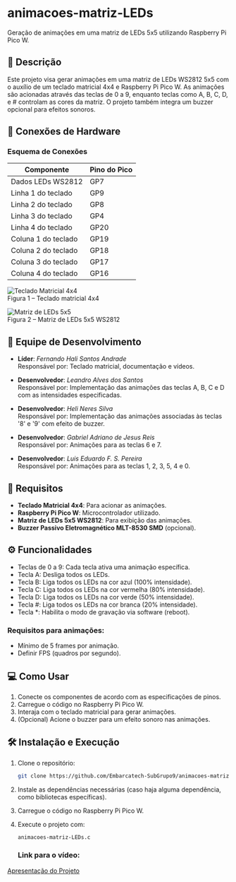# animacoes-matriz-LEDs

Geração de animações em uma matriz de LEDs 5x5 utilizando Raspberry Pi Pico W.

## 📄 Descrição

Este projeto visa gerar animações em uma matriz de LEDs WS2812 5x5 com o auxílio de um teclado matricial 4x4 e Raspberry Pi Pico W. As animações são acionadas através das teclas de 0 a 9, enquanto teclas como A, B, C, D, e # controlam as cores da matriz. O projeto também integra um buzzer opcional para efeitos sonoros.

## 🔌 Conexões de Hardware

### Esquema de Conexões
| Componente                             | Pino do Pico |
|----------------------------------------|--------------|
| Dados LEDs WS2812                      | GP7          |
| Linha 1 do teclado                     | GP9          |
| Linha 2 do teclado                     | GP8          |
| Linha 3 do teclado                     | GP4          |
| Linha 4 do teclado                     | GP20         |
| Coluna 1 do teclado                    | GP19         |
| Coluna 2 do teclado                    | GP18         |
| Coluna 3 do teclado                    | GP17         |
| Coluna 4 do teclado                    | GP16         |

![Teclado Matricial 4x4](path-to-keypad-image)  
Figura 1 – Teclado matricial 4x4

![Matriz de LEDs 5x5](path-to-led-matrix-image)  
Figura 2 – Matriz de LEDs 5x5 WS2812

## 👥 Equipe de Desenvolvimento

- **Líder**: *Fernando Hali Santos Andrade*  
  Responsável por: Teclado matricial, documentação e vídeos.

- **Desenvolvedor**: *Leandro Alves dos Santos*  
  Responsável por: Implementação das animações das teclas A, B, C e D com as intensidades especificadas.

- **Desenvolvedor**: *Heli Neres Silva*  
  Responsável por: Implementação das animações associadas às teclas '8' e '9' com efeito de buzzer.

- **Desenvolvedor**: *Gabriel Adriano de Jesus Reis*  
  Responsável por: Animações para as teclas 6 e 7.

- **Desenvolvedor**: *Luis Eduardo F. S. Pereira*  
  Responsável por: Animações para as teclas 1, 2, 3, 5, 4 e 0.

## 🔧 Requisitos

- **Teclado Matricial 4x4**: Para acionar as animações.
- **Raspberry Pi Pico W**: Microcontrolador utilizado.
- **Matriz de LEDs 5x5 WS2812**: Para exibição das animações.
- **Buzzer Passivo Eletromagnético MLT-8530 SMD** (opcional).

## ⚙️ Funcionalidades

- Teclas de 0 a 9: Cada tecla ativa uma animação específica.
- Tecla A: Desliga todos os LEDs.
- Tecla B: Liga todos os LEDs na cor azul (100% intensidade).
- Tecla C: Liga todos os LEDs na cor vermelha (80% intensidade).
- Tecla D: Liga todos os LEDs na cor verde (50% intensidade).
- Tecla #: Liga todos os LEDs na cor branca (20% intensidade).
- Tecla *: Habilita o modo de gravação via software (reboot).

### Requisitos para animações:
- Mínimo de 5 frames por animação.
- Definir FPS (quadros por segundo).

## 💻 Como Usar

1. Conecte os componentes de acordo com as especificações de pinos.
2. Carregue o código no Raspberry Pi Pico W.
3. Interaja com o teclado matricial para gerar animações.
4. (Opcional) Acione o buzzer para um efeito sonoro nas animações.

## 🛠️ Instalação e Execução

1. Clone o repositório:
   ```bash
   git clone https://github.com/Embarcatech-SubGrupo9/animacoes-matriz-LEDs
   ```

2. Instale as dependências necessárias (caso haja alguma dependência, como bibliotecas específicas).

3. Carregue o código no Raspberry Pi Pico W.

4. Execute o projeto com:
   ```bash
   animacoes-matriz-LEDs.c
   ```

   ### Link para o vídeo:

[Apresentação do Projeto](https://www.dropbox.com/scl/fi/4l90wj1f2qzk3ncintjkx/video_2025-01-28_23-24-17.mp4?rlkey=rpsj8l56v9lyy8bkshf19pxdz&st=f0hsnnak&dl=0)

